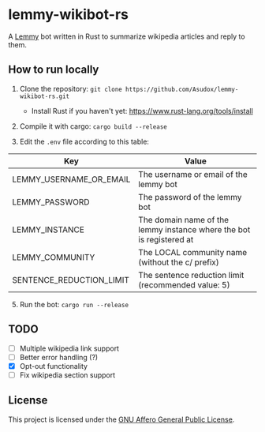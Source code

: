 # lemmy-wikibot-rs
A [Lemmy](https://join-lemmy.org/) bot written in Rust to summarize wikipedia articles and reply to them.

## How to run locally
1. Clone the repository: `git clone https://github.com/Asudox/lemmy-wikibot-rs.git`
    - Install Rust if you haven't yet: https://www.rust-lang.org/tools/install

3. Compile it with cargo: `cargo build --release`
4. Edit the `.env` file according to this table:

| Key                      | Value                                                                |
|--------------------------|----------------------------------------------------------------------|
| LEMMY_USERNAME_OR_EMAIL  | The username or email of the lemmy bot                               |
| LEMMY_PASSWORD           | The password of the lemmy bot                                        |
| LEMMY_INSTANCE           | The domain name of the lemmy instance where the bot is registered at |
| LEMMY_COMMUNITY          | The LOCAL community name (without the c/ prefix)                     |
| SENTENCE_REDUCTION_LIMIT | The sentence reduction limit (recommended value: 5)                  |

5. Run the bot: `cargo run --release`


## TODO
- [ ] Multiple wikipedia link support
- [ ] Better error handling (?)
- [x] Opt-out functionality
- [ ] Fix wikipedia section support

## License
This project is licensed under the [GNU Affero General Public License](https://www.gnu.org/licenses/agpl-3.0.html).
